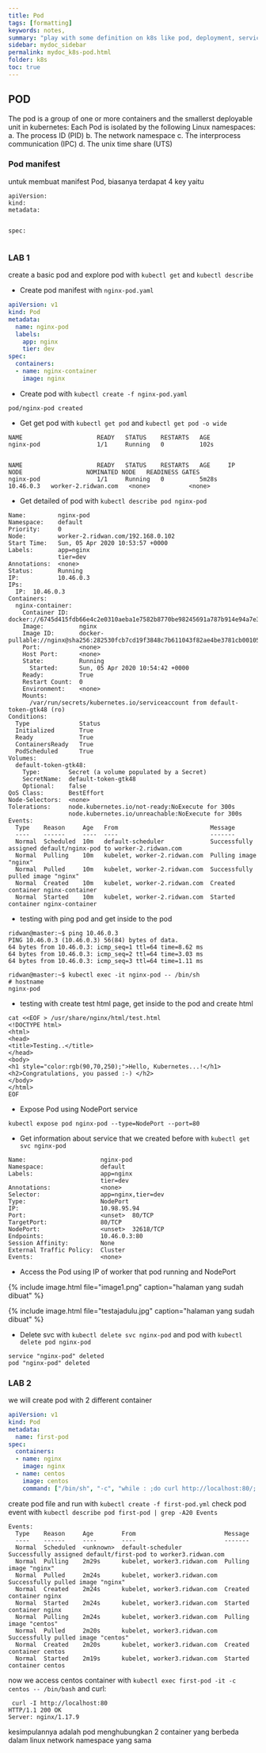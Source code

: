 ```yaml
---
title: Pod
tags: [formatting]
keywords: notes,
summary: "play with some definition on k8s like pod, deployment, services, networking and other"
sidebar: mydoc_sidebar
permalink: mydoc_k8s-pod.html
folder: k8s
toc: true
---
```


## POD
The pod is a group of one or more containers and the smallerst deployable unit in kubernetes:
Each Pod is isolated by the following Linux namespaces:
a. The process ID (PID)
b. The network namespace
c. The interprocess communication (IPC)
d. The unix time share (UTS)

### Pod manifest
untuk membuat manifest Pod, biasanya terdapat 4 key yaitu
```
apiVersion:
kind:
metadata:


spec:


```

### LAB 1
create a basic pod and explore pod with `kubectl get` and `kubectl describe`

- Create pod manifest with `nginx-pod.yaml`

```yml
apiVersion: v1
kind: Pod
metadata:
  name: nginx-pod
  labels:
    app: nginx
    tier: dev
spec:
  containers:
  - name: nginx-container
    image: nginx
```


- Create pod with `kubectl create -f nginx-pod.yaml`

```
pod/nginx-pod created
```


- Get get pod with `kubectl get pod` and `kubectl get pod -o wide`

```
NAME                     READY   STATUS    RESTARTS   AGE
nginx-pod                1/1     Running   0          102s


NAME                     READY   STATUS    RESTARTS   AGE     IP          NODE                  NOMINATED NODE   READINESS GATES
nginx-pod                1/1     Running   0          5m28s   10.46.0.3   worker-2.ridwan.com   <none>           <none>
```


- Get detailed of pod with `kubectl describe pod nginx-pod`

```
Name:         nginx-pod
Namespace:    default
Priority:     0
Node:         worker-2.ridwan.com/192.168.0.102
Start Time:   Sun, 05 Apr 2020 10:53:57 +0000
Labels:       app=nginx
              tier=dev
Annotations:  <none>
Status:       Running
IP:           10.46.0.3
IPs:
  IP:  10.46.0.3
Containers:
  nginx-container:
    Container ID:   docker://6745d415fdb66e4c2e0310aeba1e7582b8770be98245691a787b914e94a7e3aa
    Image:          nginx
    Image ID:       docker-pullable://nginx@sha256:282530fcb7cd19f3848c7b611043f82ae4be3781cb00105a1d593d7e6286b596
    Port:           <none>
    Host Port:      <none>
    State:          Running
      Started:      Sun, 05 Apr 2020 10:54:42 +0000
    Ready:          True
    Restart Count:  0
    Environment:    <none>
    Mounts:
      /var/run/secrets/kubernetes.io/serviceaccount from default-token-gtk48 (ro)
Conditions:
  Type              Status
  Initialized       True
  Ready             True
  ContainersReady   True
  PodScheduled      True
Volumes:
  default-token-gtk48:
    Type:        Secret (a volume populated by a Secret)
    SecretName:  default-token-gtk48
    Optional:    false
QoS Class:       BestEffort
Node-Selectors:  <none>
Tolerations:     node.kubernetes.io/not-ready:NoExecute for 300s
                 node.kubernetes.io/unreachable:NoExecute for 300s
Events:
  Type    Reason     Age   From                          Message
  ----    ------     ----  ----                          -------
  Normal  Scheduled  10m   default-scheduler             Successfully assigned default/nginx-pod to worker-2.ridwan.com
  Normal  Pulling    10m   kubelet, worker-2.ridwan.com  Pulling image "nginx"
  Normal  Pulled     10m   kubelet, worker-2.ridwan.com  Successfully pulled image "nginx"
  Normal  Created    10m   kubelet, worker-2.ridwan.com  Created container nginx-container
  Normal  Started    10m   kubelet, worker-2.ridwan.com  Started container nginx-container
```

- testing with ping pod and get inside to the pod

```
ridwan@master:~$ ping 10.46.0.3
PING 10.46.0.3 (10.46.0.3) 56(84) bytes of data.
64 bytes from 10.46.0.3: icmp_seq=1 ttl=64 time=8.62 ms
64 bytes from 10.46.0.3: icmp_seq=2 ttl=64 time=3.03 ms
64 bytes from 10.46.0.3: icmp_seq=3 ttl=64 time=1.11 ms

ridwan@master:~$ kubectl exec -it nginx-pod -- /bin/sh
# hostname
nginx-pod
```

- testing with create test html page, get inside to the pod and create html

```
cat <<EOF > /usr/share/nginx/html/test.html
<!DOCTYPE html>
<html>
<head>
<title>Testing..</title>
</head>
<body>
<h1 style="color:rgb(90,70,250);">Hello, Kubernetes...!</h1>
<h2>Congratulations, you passed :-) </h2>
</body>
</html>
EOF
```

- Expose Pod using NodePort service

```
kubectl expose pod nginx-pod --type=NodePort --port=80
```

- Get information about service that we created before with `kubectl get svc nginx-pod`

```
Name:                     nginx-pod
Namespace:                default
Labels:                   app=nginx
                          tier=dev
Annotations:              <none>
Selector:                 app=nginx,tier=dev
Type:                     NodePort
IP:                       10.98.95.94
Port:                     <unset>  80/TCP
TargetPort:               80/TCP
NodePort:                 <unset>  32618/TCP
Endpoints:                10.46.0.3:80
Session Affinity:         None
External Traffic Policy:  Cluster
Events:                   <none>
```

- Access the Pod using IP of worker that pod running and NodePort

{% include image.html file="image1.png" caption="halaman yang sudah dibuat" %}

{% include image.html file="testajadulu.jpg" caption="halaman yang sudah dibuat" %}


- Delete svc with `kubectl delete svc nginx-pod` and pod with `kubectl delete pod nginx-pod`

```
service "nginx-pod" deleted
pod "nginx-pod" deleted
```


### LAB 2
we will create pod with 2 different container

```yml
apiVersion: v1
kind: Pod
metadata:
  name: first-pod
spec:
  containers:
  - name: nginx
    image: nginx
  - name: centos
    image: centos
    command: ["/bin/sh", "-c", "while : ;do curl http://localhost:80/; sleep 10; done"]
```

create pod file and run with `kubectl create -f first-pod.yml`
check pod event with `kubectl describe pod first-pod | grep -A20 Events`
```
Events:
  Type    Reason     Age        From                         Message
  ----    ------     ----       ----                         -------
  Normal  Scheduled  <unknown>  default-scheduler            Successfully assigned default/first-pod to worker3.ridwan.com
  Normal  Pulling    2m29s      kubelet, worker3.ridwan.com  Pulling image "nginx"
  Normal  Pulled     2m24s      kubelet, worker3.ridwan.com  Successfully pulled image "nginx"
  Normal  Created    2m24s      kubelet, worker3.ridwan.com  Created container nginx
  Normal  Started    2m24s      kubelet, worker3.ridwan.com  Started container nginx
  Normal  Pulling    2m24s      kubelet, worker3.ridwan.com  Pulling image "centos"
  Normal  Pulled     2m20s      kubelet, worker3.ridwan.com  Successfully pulled image "centos"
  Normal  Created    2m20s      kubelet, worker3.ridwan.com  Created container centos
  Normal  Started    2m19s      kubelet, worker3.ridwan.com  Started container centos
```

now we access centos container with `kubectl exec first-pod -it -c centos -- /bin/bash` and curl:
```
 curl -I http://localhost:80
HTTP/1.1 200 OK
Server: nginx/1.17.9
```

kesimpulannya adalah pod menghubungkan 2 container yang berbeda dalam linux network namespace yang sama
